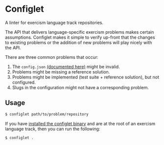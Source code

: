 # Configlet

A linter for exercism language track repositories.

The API that delivers language-specific exercism problems makes
certain assumptions. Configlet makes it simple to verify up-front
that the changes to existing problems or the addition of new problems
will play nicely with the API.

There are three common problems that occur:

1. The `config.json` [(documented here)](https://github.com/exercism/x-common/blob/master/CONTRIBUTING.md#track-configuration-file) might be invalid.
1. Problems might be missing a reference solution.
1. Problems might be implemented (test suite + reference solution), but not configured.
1. Slugs in the configuration might not have a corresponding problem.

## Usage

```bash
$ configlet path/to/problem/repository
```

If you have [installed the configlet binary](https://github.com/exercism/configlet/releases/latest)
and are at the root of an exercism language track, then you can run the following:

```bash
$ configlet .
```
